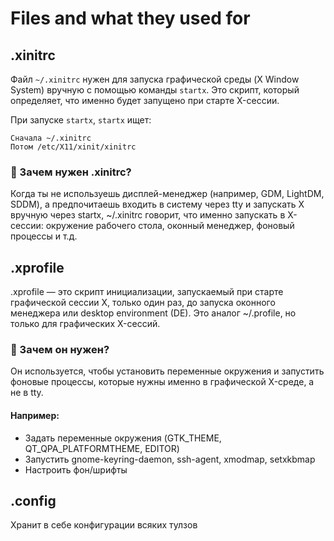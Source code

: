 # Files and what they used for
## .xinitrc
Файл `~/.xinitrc` нужен для запуска графической среды (X Window System) вручную с помощью команды `startx`. Это скрипт, который определяет, что именно будет запущено при старте X-сессии.

При запуске `startx`, `startx` ищет:
```
Сначала ~/.xinitrc
Потом /etc/X11/xinit/xinitrc
```
### 🔧 Зачем нужен .xinitrc?
Когда ты не используешь дисплей-менеджер (например, GDM, LightDM, SDDM), а предпочитаешь входить в систему через tty и запускать X вручную через startx, ~/.xinitrc говорит, что именно запускать в X-сессии: окружение рабочего стола, оконный менеджер, фоновый процессы и т.д.

## .xprofile
.xprofile — это скрипт инициализации, запускаемый при старте графической сессии X, только один раз, до запуска оконного менеджера или desktop environment (DE). Это аналог ~/.profile, но только для графических X-сессий.

### 🧩 Зачем он нужен?
Он используется, чтобы установить переменные окружения и запустить фоновые процессы, которые нужны именно в графической X-среде, а не в tty.

#### Например:
  * Задать переменные окружения (GTK_THEME, QT_QPA_PLATFORMTHEME, EDITOR)
  * Запустить gnome-keyring-daemon, ssh-agent, xmodmap, setxkbmap
  * Настроить фон/шрифты
  
## .config
Хранит в себе конфигурации всяких тулзов